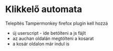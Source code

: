 # Klikkelő automata
Telepítés
Tampermonkey firefox plugin kell hozzá
  - új userscript - ide betölteni a js fájlt
  - az auchan oldalán megtölteni a kosarat
  - a kosár oldalon már indul is
